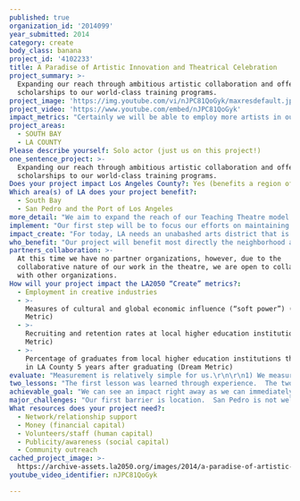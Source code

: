 ```yaml
---
published: true
organization_id: '2014099'
year_submitted: 2014
category: create
body_class: banana
project_id: '4102233'
title: A Paradise of Artistic Innovation and Theatrical Celebration
project_summary: >-
  Expanding our reach through ambitious artistic collaboration and offering
  scholarships to our world-class training programs.
project_image: 'https://img.youtube.com/vi/nJPC81QoGyk/maxresdefault.jpg'
project_video: 'https://www.youtube.com/embed/nJPC81QoGyk'
impact_metrics: "Certainly we will be able to employ more artists in our theatre than would otherwise be possible, and at closer to a living wage than is usual for theatre in LA.  This extends to technicians, designers, and other positions as well.\r\n\r\nIf we firmly establish ourselves as a major player in America's regional theatre circuit we give LA added credit and reputation as a cultural player in what is generally seen as more \"serious\" art.  \r\n\r\nOur eventual accredited MFA conservatory will employ and retain graduates of higher learning institutions be necessity.  We will attract those who both wish to teach and grow with us, but also wish to teach at other local colleges and universities. \r\n\r\nThrough the accreditation process we may find that we will partner with an extant college or university in the local area, thus funneling the graduates and faculty into our programs and projects.  This will likely increase retention in the area after graduation.  "
project_areas:
  - SOUTH BAY
  - LA COUNTY
Please describe yourself: Solo actor (just us on this project!)
one_sentence_project: >-
  Expanding our reach through ambitious artistic collaboration and offering
  scholarships to our world-class training programs.
Does your project impact Los Angeles County?: Yes (benefits a region of LA County)
Which area(s) of LA does your project benefit?:
  - South Bay
  - San Pedro and the Port of Los Angeles
more_detail: "We aim to expand the reach of our Teaching Theatre model by expanding our influence in the San Pedro and South Bay communities.  Through targeted and ambitious theatrical projects we can grow our neighborhood into the full fledged arts district that it is just on the verge of becoming.  \r\n\r\nWhen we take root in San Pedro we hope to create here what the Oregon Shakespeare Festival did in Ashland, OR.  Our unique teaching theatre model takes each community member by the hand and invites them into the artistic and collaborative process personally and intimately.  We'd also bring aspiring artists of all disciplines into our artistic home through an ambitious scholarship and mentorship program developed at Harvard by TESPR's founding directors."
implement: "Our first step will be to focus our efforts on maintaining the highest class of artistry and professionalism in Theatre in Los Angeles. Through high standards of excellence we build our reputation to bring credit and a good name to San Pedro and the surrounding areas as an arts district.  This includes seeking and partnering with an increasingly large group of internationally known artists, as well as fostering relationships with LA's growing theatre community. \r\n\r\nThis reputation, only now beginning to flourish, can be sustained through creative ad campaigning and most especially through bringing ever more students into our world-class actor training programs.  This is the ultimate goal for us!  We are at our best when we have students to nurture and to foster into the cycle of mentorship in combination with our professional company of artists.  We will provide scholarships to these student and aspiring artists to ensure that they have the opportunity to invest in themselves.  We are eager to invest in students who are eager to invest in themselves, and these scholarships will provide many such opportunities.\r\n\r\nThis will include the continued establishment of our 1 month and then 3 month conservatory programs as well as the growth of our single and drop-in class menu.  In these programs we train actors, directors, and artists of all backgrounds to tap into their talent and artistic instinct to become self sustaining artists who can foster growth in themselves and also in others.  The key to this process is a cycle of mentorship.    \r\n\r\nThe next piece of the process will be in providing enhancements to our performance space so that our artistic ambition can be matched my technical and practical precision.  This will give the professional company added opportunity to push their limits artistically, and through that process mentor the students in that process as well.  The student then has the perspective to become self empowering and sustaining.\r\n\r\nThe culmination of the process is to showcase the work of our organization to the San Pedro community and our neighbors.  The final portion of the project involves inviting our community to see and experience what their friends and neighbors in the city have been a part of, and inviting them to take part in it as well.  After all theatre is incomplete unless the creators get to share it with the audience and give them an opportunity to filter the experience through their eyes, ears and minds.  \r\n\r\n     "
impact_create: "For today, LA needs an unabashed arts district that is not tied to nor unduly influenced by the Hollywood film business.  It needs a place where theatrical art and artists can grow and challenge themselves without the taint of Hollywood's glitz and glamour.  The artists who train and work with us are held to the highest standards of professionalism and artistry, helping to build and sustain a culture of dedication and art that is often (though not always) lacking in Los Angeles.  \r\n\r\nSan Pedro is in the process of rising to become a sought after destination in LA.  We aim to lead and be a part of the cultural renaissance!   \r\n\r\nFor the future... Our goal when moving our company to San Pedro was to find a place where we could put down roots and firmly establish ourselves as a major player in the regional theatre circuit.  In the same way that Oregon Shakespeare Festival put Ashland, OR on the map, we want to do the same for San Pedro and the Port of Los Angeles area.  \r\n\r\nOur ultimate goal is to have San Pedro as our \"mother ship\" site, and have other Theatrum Elysium ('TE' of TE San Pedro Rep) satellites through out the city and country - envision TE NYC, or TE Toronto!  But first, we establish \"Elysian Fields\".  This is an artistic haven on a piece of idyllic land nearby where TESPR houses it's professional company of actors and artists.  Not only will a full season of theatre and dance be produced here, but Elysian Fields will house a full accredited MFA program training Actors, Directors and Playwrights and Dramaturgs.  Beyond that this training program will be multi-disciplinary and house training for musicians, singers, dancers, visual artists and fine artists.  We believe that though the medium may be different the artists still speaks from the same desire to express no matter if they wield a paint brush or toe shoes or a script.\r\n\r\nIt is in Elysian Fields that the potential of the cycle of mentorship is truly seen.  The professional company trains the students in classes where they learn side by side with the other professionals.  The students learn how to learn from the professionals in class with them, and are further mentored in the productions that rehearse and perform in the performance venues.\r\n\r\nIn 2050 Theatrum Elysium's Elysian Fields will be a foundation of what makes LA's arts and theatre scene vibrant, respected and well known.  We can't wait to get there!!   "
who_benefit: "Our project will benefit most directly the neighborhood and community of San Pedro.  This burgeoning arts district will be sustained and supported by our success.  This will in turn create opportunities for other organizations to come into town to plant in the ground that we have helped to furrow and cultivate.  Additionally, the restaurants, shops, bars and clubs of San Pedro will all benefit if increased traffic come through San Pedro in search of the arts.\r\n\r\nBeyond San Pedro, the class of aspiring actors and artists who are constantly beaten down by the juggernaut that is Hollywood will certainly benefit.  The training that we offer is specifically geared to tap into the students talent and help to bring out what they would think of as their ideal artistic self.  This is the artist that can be self sustaining.  This is the artist that can create work independent of \"the biz\".  This is not to say that the business at large does not create meaningful work, but to be truly meaningful the cumulative work of all the artists of every level in the city must be fostered and grown.  Broadway in NYC would mean very little if Off-Broadway and Off-Off-Broadway did not exist to challenge it and push its limits and boundaries.  Similarly, the greater LA area's work will be made better by having a community of artists who are pushing themselves and each other to be better, more innovative, less bound by tradition, less afraid of failure, and more and more proud of LA as an artistic breeding ground!\r\n\r\n "
partners_collaboration: >-
  At this time we have no partner organizations, however, due to the
  collaborative nature of our work in the theatre, we are open to collaboration
  with other organizations.
How will your project impact the LA2050 “Create” metrics?:
  - Employment in creative industries
  - >-
    Measures of cultural and global economic influence (“soft power”) (Dream
    Metric)
  - >-
    Recruiting and retention rates at local higher education institutions (Dream
    Metric)
  - >-
    Percentage of graduates from local higher education institutions that remain
    in LA County 5 years after graduating (Dream Metric)
evaluate: "Measurement is relatively simple for us.\r\n\r\n1) We measure our impact in the community though ticket sales to our shows and events.  This is direct correlation to our reach and Impact at large.  To date we average from 9% to 15% growth on each subsequent project.    \r\n\r\n2) The number of students that we attract will directly influence the size and scope of our training programs.  Our ultimate goal for the year of the establishment of the 3 month conservatory is one that can be firmly rooted in a specific number of students who are retained though all our training programs.\r\n\r\n3) For this project to be ultimately successful is reliant on the training programs' success.  Theatres can usually hope to only break even financially.  It is in the training programs that the financial support for everything TE San Pedro hopes to do today and in 2050 will be reached.  If we find that aside from scholarships brining students in, we also see and increase in students attracted by the flow of newcomers to San Pedro then we will firmly know that we have taken root and can grow to the next level. These numbers can be counted and we can build our expectations of growth over time.    "
two_lessons: "The first lesson was learned through experience.  The two founding directors of Theatrum Elysium came out of Harvard's MFA acting program and before that, through NYU's Tisch School and the University of Wyoming's BFA conservatory.  The final stage of their training took place in Moscow, Russia at the Moscow Art Theatre School.  This is the place that gave birth to everything we know and understand about acting, theatre.  \r\n\r\nIt was in and through this training that they gained a first taste of what a Teaching Theatre might be.  Though not currently in existence in the form TESPR envisions there are many theatres that house training programs.  The lesson learned was that the two entities seemed isolated form each other.  The professionals aloof and detached from the students and the students never getting an inside look at what a professional must do to be successful.  It made more sense to them if the school and the professional theatre were intricately linked and relied on each other for their success and growth.  The germination of this idea took place over a number of years, but the lessons learned in these world-class training programs have been taken to heart and implemented in the plan they have for the future of Theatrum Elysium and TESPR.  This is where the idea of a Teaching Theatre and a cycle of mentorship came from, and why these principles are so firmly rooted at the heart of TESPR's philosophy.\r\n\r\nThe second lesson comes from the school of hard knocks.  We see other performing arts organizations flounder aimlessly for years without a true goal in mind other than simply surviving.  Past struggles with keeping a location or home base firmly established have taught TESPR much.  A building that TESPR occupied in La Crescent was sold out from under them forcing the relocating to San Pedro.  Though this proved ultimately good for TESPR, the lesson learned was even better!  It is monumentally important to have a stable home and community in which to grow and invest in.  If TESPR has a community to invest in, that community will then invest in TESPR.  This is how San Pedro has come to mean so much the Theatrum Elysium and why the name San Pedro Rep was adopted.  \r\n\r\nWithout these two lessons this project could never have been formulated, let alone projected to the ultimate outcome of Elysian Fields in 2050!  "
achievable_goal: "We can see an impact right away as we can immediately invest the funds in the scholarships, advertising for the training programs and in improvements and additions to our performance spaces.  \r\n\r\nIn the space of 12 months we can build on the reputation that we already have as a theatre that does challenging and ambitious work, and within the first few weeks see an increase in the number of people drawn to San Pedro both for training and our professional projects.  \r\n\r\nIf all goes smoothly, the conservatory - first the 1 month, then the 3 month - can be set up for the spring of 2015, with the 3 month conservatory beginning in the late summer or early fall of 2015.  We can schedule these training sessions to coincide with our professional company's projects so that the two are always in contact and sustaining each other.  \r\n\r\nOnce we've established ourselves in this first year it will be a matter of building on the momentum and student and alumni base to continue to grow our operation and staff.   "
major_challenges: "Our first barrier is location.  San Pedro is not well known in Los Angeles as an artistic haven.  We might find it difficult to attract artists from farther north in LA (NoHo, Santa Monica, Pasadena, etc.).  This can be combated by offering the scholarships based on need and the students commute (though perhaps not exclusively).  We have found that students will travel almost any distance to get excellent training that feeds them artistically.  Once we promote this aspect and open their eyes to San Pedro and the art that it houses we believe that this challenge will be solved.\r\n\r\nThe second challenge comes in the form of exposure.  We need to be seen to be found, and we need to be found in order to be successful.  We will put together an organized and targeted press campaign in concert utilizing the chamber of commerce, the San Pedro Business Development Corporation and the various print and other media outlets in our area.  We believe that through this coordinated campaign we can increase our exposure to a level that represents the very best of what TE San Pedro Rep and the city of San Pedro have to offer."
What resources does your project need?:
  - Network/relationship support
  - Money (financial capital)
  - Volunteers/staff (human capital)
  - Publicity/awareness (social capital)
  - Community outreach
cached_project_image: >-
  https://archive-assets.la2050.org/images/2014/a-paradise-of-artistic-innovation-and-theatrical-celebration/img.youtube.com/vi/nJPC81QoGyk/maxresdefault.jpg
youtube_video_identifier: nJPC81QoGyk

---
```

